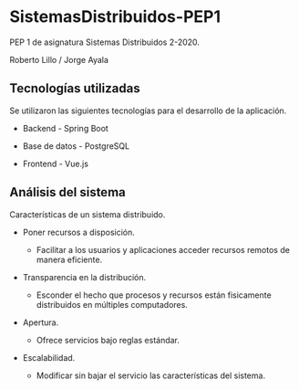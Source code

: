 # SistemasDistribuidos-PEP1
PEP 1 de asignatura Sistemas Distribuidos 2-2020.

Roberto Lillo / Jorge Ayala

## Tecnologías utilizadas

Se utilizaron las siguientes tecnologías para el desarrollo de la aplicación.

- Backend - Spring Boot

- Base de datos - PostgreSQL

- Frontend - Vue.js

## Análisis del sistema

Características de un sistema distribuido.

- Poner recursos a disposición.
    - Facilitar a los usuarios y aplicaciones acceder recursos remotos de manera eficiente.

- Transparencia en la distribución.
    - Esconder el hecho que procesos y recursos están fisicamente distribuidos en múltiples computadores.

- Apertura.
    - Ofrece servicios bajo reglas estándar.

- Escalabilidad.
    - Modificar sin bajar el servicio las características del sistema.

